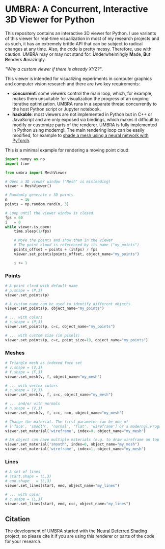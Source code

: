 # UMBRA: A Concurrent, Interactive 3D Viewer for Python

This repository contains an interactive 3D viewer for Python. I use variants of this viewer for real-time visualization in most of my research projects and as such, it has an extremely brittle API that can be subject to radical changes at any time. Also, the code is pretty messy. Therefore, use with caution. UMBRA may or may not stand for: **U**nderwhelmingly **M**ade, **B**ut **R**enders **A**mazingly.

*"Why a custom viewer if there is already XYZ?"*. 

This viewer is intended for visualizing experiments in computer graphics and computer vision research and there are two key requirements: 

- **concurrent**: some viewers control the main loop, which, for example, makes them unsuitable for visualization the progress of an ongoing iterative optimization. UMBRA runs in a separate thread concurrently to the host Python script or Jupyter notebook.
- **hackable**: most viewers are not implemented in Python but in C++ or JavaScript and are only exposed via bindings, which makes it difficult to modify or customize parts of the renderer. UMBRA is fully implemented in Python using moderngl. The main rendering loop can be easily modified, for example to [shade a mesh using a neural network with PyTorch](https://github.com/fraunhoferhhi/neural-deferred-shading).


This is a minimal example for rendering a moving point cloud:

```python
import numpy as np
import time

from umbra import MeshViewer

# Open a 3D viewer window ("Mesh" is misleading)
viewer = MeshViewer()

# Randomly generate n 3D points
n      = 16
points = np.random.rand(n, 3)

# Loop until the viewer window is closed
fps = 60
i   = 0
while viewer.is_open:
    time.sleep(1/fps) 

    # Move the points and show them in the viewer
    # The point cloud is referenced by its name ("my_points")
    points_offset = points + (i%fps) / fps
    viewer.set_points(points_offset, object_name="my_points")

    i += 1
```

### Points

```python
# A point cloud with default name 
# p.shape = (P,3)
viewer.set_points(p)

# A custom name can be used to identify different objects 
viewer.set_points(p, object_name="my_points")

# ... with colors
# c.shape = (P,3)
viewer.set_points(p, c=c, object_name="my_points")

# ... with custom size (in pixels)
viewer.set_points(p, c=c, point_size=10, object_name="my_points")
```

### Meshes

```python
# Triangle mesh as indexed face set
# v.shape = (V,3)
# f.shape = (F,3)
viewer.set_mesh(v, f, object_name="my_mesh")

# ... with vertex colors
# c.shape = (V,3)
viewer.set_mesh(v, f, c=c, object_name="my_mesh")

# ... and/or with normals
# n.shape = (V,3)
viewer.set_mesh(v, f, c=c, n=n, object_name="my_mesh")

# Change the material. The first parameter can be one of
# ['face', 'smooth', 'normal', 'flat', 'wireframe'] or a moderngl.Program
viewer.set_material('wireframe', index=0, object_name="my_mesh")

# An object can have multiple materials (e.g. to draw wireframe on top of the mesh)
viewer.set_material('smooth', index=0, object_name="my_mesh")
viewer.set_material('wireframe', index=1, object_name="my_mesh")
```

### Lines

```python
# A set of lines
# start.shape = (L,3)
# end.shape   = (L,3)
viewer.set_lines(start, end, object_name="my_lines")

# ... with color
# c.shape = (L,3)
viewer.set_lines(start, end, c=c, object_name="my_lines")
```

## Citation

The development of UMBRA started with the [Neural Deferred Shading](https://github.com/fraunhoferhhi/neural-deferred-shading) project, so please cite it if you are using this renderer or parts of the code for your research. 